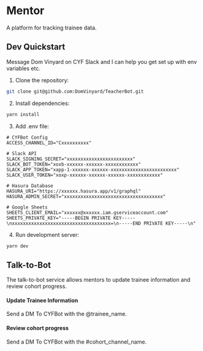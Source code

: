 # Mentor

A platform for tracking trainee data.

## Dev Quickstart

Message Dom Vinyard on CYF Slack and I can help you get set up with env variables etc.

1. Clone the repository:

```bash
git clone git@github.com:DomVinyard/TeacherBot.git
```

2. Install dependencies:

```bash
yarn install
```

3. Add .env file:

```
# CYFBot Config
ACCESS_CHANNEL_ID="Cxxxxxxxxxx"

# Slack API
SLACK_SIGNING_SECRET="xxxxxxxxxxxxxxxxxxxxxxxx"
SLACK_BOT_TOKEN="xoxb-xxxxxx-xxxxxx-xxxxxxxxxxxx"
SLACK_APP_TOKEN="xapp-1-xxxxxx-xxxxxx-xxxxxxxxxxxxxxxxxxxxxxxx"
SLACK_USER_TOKEN="xoxp-xxxxxx-xxxxxx-xxxxxx-xxxxxxxxxxxx"

# Hasura Database
HASURA_URI="https://xxxxxx.hasura.app/v1/graphql"
HASURA_ADMIN_SECRET="xxxxxxxxxxxxxxxxxxxxxxxxxxxxxxxxxxxx"

# Google Sheets
SHEETS_CLIENT_EMAIL="xxxxxx@xxxxxx.iam.gserviceaccount.com"
SHEETS_PRIVATE_KEY="-----BEGIN PRIVATE KEY-----\nxxxxxxxxxxxxxxxxxxxxxxxxxxxxxxxxxxxx=\n-----END PRIVATE KEY-----\n"
```

4. Run development server:

```bash
yarn dev
```

## Talk-to-Bot

The talk-to-bot service allows mentors to update trainee information and review cohort progress.

#### Update Trainee Information

Send a DM To CYFBot with the @trainee_name.

#### Review cohort progress

Send a DM To CYFBot with the #cohort_channel_name.
